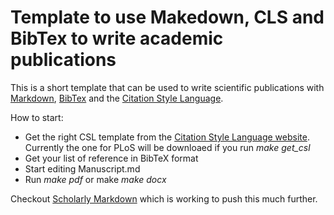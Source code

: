 # Template to use Makedown, CLS and BibTex to write academic publications

This is a short template that can be used to write scientific
publications with [Markdown](https://en.wikipedia.org/wiki/Markdown),
[BibTex](https://en.wikipedia.org/wiki/BibTex) and the [Citation Style
Language](https://en.wikipedia.org/wiki/Citation_Style_Language).

How to start:

* Get the right CSL template from the [Citation Style Language
  website](http://citationstyles.org).  Currently the one for PLoS will
  be downloaed if you run *make get_csl*
* Get your list of reference in BibTeX format
* Start editing Manuscript.md
* Run *make pdf* or make *make docx*

Checkout [Scholarly Markdown](http://scholarlymarkdown.com/) which is working
to push this much further.
